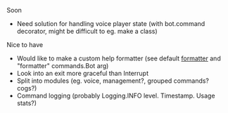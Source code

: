 Soon
-  Need solution for handling voice player state (with bot.command decorator, might be difficult to eg. make a class)

Nice to have
- Would like to make a custom help formatter
(see default [formatter](https://github.com/Rapptz/discord.py/blob/async/discord/ext/commands/formatter.py)
and "formatter" commands.Bot arg)
- Look into an exit more graceful than Interrupt
- Split into modules (eg. voice, management?, grouped commands? cogs?)
- Command logging (probably Logging.INFO level. Timestamp. Usage stats?)
